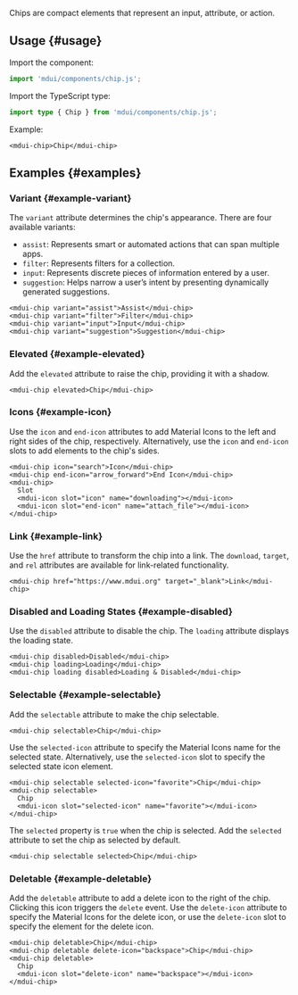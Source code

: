 Chips are compact elements that represent an input, attribute, or action.

## Usage {#usage}

Import the component:

```js
import 'mdui/components/chip.js';
```

Import the TypeScript type:

```ts
import type { Chip } from 'mdui/components/chip.js';
```

Example:

```html,example,playgroundId=221
<mdui-chip>Chip</mdui-chip>
```

## Examples {#examples}

### Variant {#example-variant}

The `variant` attribute determines the chip's appearance. There are four available variants:

* `assist`: Represents smart or automated actions that can span multiple apps.
* `filter`: Represents filters for a collection.
* `input`: Represents discrete pieces of information entered by a user.
* `suggestion`: Helps narrow a user’s intent by presenting dynamically generated suggestions.

```html,example,expandable,playgroundId=222
<mdui-chip variant="assist">Assist</mdui-chip>
<mdui-chip variant="filter">Filter</mdui-chip>
<mdui-chip variant="input">Input</mdui-chip>
<mdui-chip variant="suggestion">Suggestion</mdui-chip>
```

### Elevated {#example-elevated}

Add the `elevated` attribute to raise the chip, providing it with a shadow.

```html,example,expandable,playgroundId=223
<mdui-chip elevated>Chip</mdui-chip>
```

### Icons {#example-icon}

Use the `icon` and `end-icon` attributes to add Material Icons to the left and right sides of the chip, respectively. Alternatively, use the `icon` and `end-icon` slots to add elements to the chip's sides.

```html,example,expandable,playgroundId=224
<mdui-chip icon="search">Icon</mdui-chip>
<mdui-chip end-icon="arrow_forward">End Icon</mdui-chip>
<mdui-chip>
  Slot
  <mdui-icon slot="icon" name="downloading"></mdui-icon>
  <mdui-icon slot="end-icon" name="attach_file"></mdui-icon>
</mdui-chip>
```

### Link {#example-link}

Use the `href` attribute to transform the chip into a link. The `download`, `target`, and `rel` attributes are available for link-related functionality.

```html,example,expandable,playgroundId=225
<mdui-chip href="https://www.mdui.org" target="_blank">Link</mdui-chip>
```

### Disabled and Loading States {#example-disabled}

Use the `disabled` attribute to disable the chip. The `loading` attribute displays the loading state.

```html,example,expandable,playgroundId=226
<mdui-chip disabled>Disabled</mdui-chip>
<mdui-chip loading>Loading</mdui-chip>
<mdui-chip loading disabled>Loading & Disabled</mdui-chip>
```

### Selectable {#example-selectable}

Add the `selectable` attribute to make the chip selectable.

```html,example,expandable,playgroundId=227
<mdui-chip selectable>Chip</mdui-chip>
```

Use the `selected-icon` attribute to specify the Material Icons name for the selected state. Alternatively, use the `selected-icon` slot to specify the selected state icon element.

```html,example,expandable,playgroundId=228
<mdui-chip selectable selected-icon="favorite">Chip</mdui-chip>
<mdui-chip selectable>
  Chip
  <mdui-icon slot="selected-icon" name="favorite"></mdui-icon>
</mdui-chip>
```

The `selected` property is `true` when the chip is selected. Add the `selected` attribute to set the chip as selected by default.

```html,example,expandable,playgroundId=229
<mdui-chip selectable selected>Chip</mdui-chip>
```

### Deletable {#example-deletable}

Add the `deletable` attribute to add a delete icon to the right of the chip. Clicking this icon triggers the `delete` event. Use the `delete-icon` attribute to specify the Material Icons for the delete icon, or use the `delete-icon` slot to specify the element for the delete icon.

```html,example,expandable,playgroundId=230
<mdui-chip deletable>Chip</mdui-chip>
<mdui-chip deletable delete-icon="backspace">Chip</mdui-chip>
<mdui-chip deletable>
  Chip
  <mdui-icon slot="delete-icon" name="backspace"></mdui-icon>
</mdui-chip>
```
